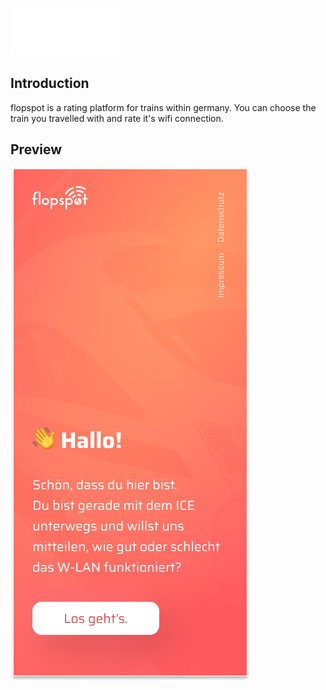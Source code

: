 ![flopspot](src/assets/images/logo.svg "flopspot logo")

## Introduction
flopspot is a rating platform for trains within germany.
You can choose the train you travelled with and rate it's
wifi connection.

## Preview
![first look](public/first-look.jpg "first look")
